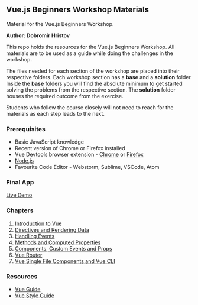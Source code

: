 ## Vue.js Beginners Workshop Materials

Material for the Vue.js Beginners Workshop. 

**Author: Dobromir Hristov**

This repo holds the resources for the Vue.js Beginners Workshop. All materials are to be used as a 
guide while doing the challenges in the workshop. 

The files needed for each section of the workshop are placed into their respective folders. 
Each workshop section has a **base** and a **solution** folder. Inside the **base** folders you will find the absolute
minimum to get started solving the problems from the respective section. The **solution** folder houses the required outcome
from the exercise.

Students who follow the course closely will not need to reach for the materials as each step leads to the next.

### Prerequisites

* Basic JavaScript knowledge
* Recent version of Chrome or Firefox installed
* Vue Devtools browser extension - [Chrome](https://chrome.google.com/webstore/detail/vuejs-devtools/nhdogjmejiglipccpnnnanhbledajbpd?hl=en) or [Firefox](https://addons.mozilla.org/en-US/firefox/addon/vue-js-devtools/)
* [Node.js](https://nodejs.org/en/)
* Favourite Code Editor - Webstorm, Sublime, VSCode, Atom

### Final App
[Live Demo](https://angry-banach-940a4c.netlify.com/)

### Chapters
1. [Introduction to Vue](./1-introduction)
2. [Directives and Rendering Data](./2-directives-rendering)
3. [Handling Events](./3-events)
4. [Methods and Computed Properties](./4-methods-computed)
5. [Components, Custom Events and Props](./5-components-events-props)
6. [Vue Router](./6-router)
7. [Vue Single File Components and Vue CLI](./7-cli-sfc)

### Resources
* [Vue Guide](https://vuejs.org/v2/guide/)
* [Vue Style Guide](https://vuejs.org/v2/style-guide/)
